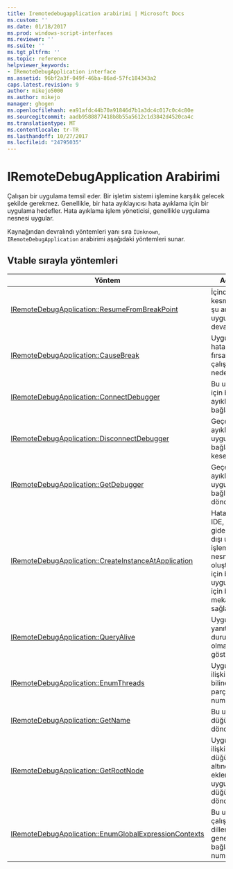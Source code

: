 ```yaml
---
title: Iremotedebugapplication arabirimi | Microsoft Docs
ms.custom: ''
ms.date: 01/18/2017
ms.prod: windows-script-interfaces
ms.reviewer: ''
ms.suite: ''
ms.tgt_pltfrm: ''
ms.topic: reference
helpviewer_keywords:
- IRemoteDebugApplication interface
ms.assetid: 96bf2a3f-049f-46ba-86ad-57fc184343a2
caps.latest.revision: 9
author: mikejo5000
ms.author: mikejo
manager: ghogen
ms.openlocfilehash: ea91afdc44b70a91846d7b1a3dc4c017c0c4c80e
ms.sourcegitcommit: aadb9588877418b8b55a5612c1d3842d4520ca4c
ms.translationtype: MT
ms.contentlocale: tr-TR
ms.lasthandoff: 10/27/2017
ms.locfileid: "24795035"
---
```

# <a name="iremotedebugapplication-interface"></a>IRemoteDebugApplication Arabirimi
Çalışan bir uygulama temsil eder. Bir işletim sistemi işlemine karşılık gelecek şekilde gerekmez. Genellikle, bir hata ayıklayıcısı hata ayıklama için bir uygulama hedefler. Hata ayıklama işlem yöneticisi, genellikle uygulama nesnesi uygular.  
  
 Kaynağından devralındı yöntemleri yanı sıra `IUnknown`, `IRemoteDebugApplication` arabirimi aşağıdaki yöntemleri sunar.  
  
## <a name="methods-in-vtable-order"></a>Vtable sırayla yöntemleri  
  
|Yöntem|Açıklama|  
|------------|-----------------|  
|[IRemoteDebugApplication::ResumeFromBreakPoint](../../winscript/reference/iremotedebugapplication-resumefrombreakpoint.md)|İçinde bir kesme noktası şu anda bir uygulama devam eder.|  
|[IRemoteDebugApplication::CauseBreak](../../winscript/reference/iremotedebugapplication-causebreak.md)|Uygulamanın hata ayıklayıcı fırsatta içine çalışmamasına neden olur.|  
|[IRemoteDebugApplication::ConnectDebugger](../../winscript/reference/iremotedebugapplication-connectdebugger.md)|Bu uygulama için bir hata ayıklayıcısı bağlanır.|  
|[IRemoteDebugApplication::DisconnectDebugger](../../winscript/reference/iremotedebugapplication-disconnectdebugger.md)|Geçerli hata ayıklayıcı uygulamadan bağlantısını keser.|  
|[IRemoteDebugApplication::GetDebugger](../../winscript/reference/iremotedebugapplication-getdebugger.md)|Geçerli hata ayıklayıcı uygulamaya bağlı döndürür.|  
|[IRemoteDebugApplication::CreateInstanceAtApplication](../../winscript/reference/iremotedebugapplication-createinstanceatapplication.md)|Hata ayıklayıcı IDE, çalışan giden işlem dışı uygulama işleminin nesneleri oluşturmak için bu uygulamaya için bir mekanizma sağlar.|  
|[IRemoteDebugApplication::QueryAlive](../../winscript/reference/iremotedebugapplication-queryalive.md)|Uygulamanın yanıt verebilir durumda olup olmadığını gösterir.|  
|[IRemoteDebugApplication::EnumThreads](../../winscript/reference/iremotedebugapplication-enumthreads.md)|Uygulama ile ilişkili olduğu bilinen tüm iş parçacıklarının numaralandırır.|  
|[IRemoteDebugApplication::GetName](../../winscript/reference/iremotedebugapplication-getname.md)|Bu uygulama düğümün adını döndürür.|  
|[IRemoteDebugApplication::GetRootNode](../../winscript/reference/iremotedebugapplication-getrootnode.md)|Uygulama ile ilişkili tüm düğümleri altında eklendiği uygulama düğümü döndürür.|  
|[IRemoteDebugApplication::EnumGlobalExpressionContexts](../../winscript/reference/iremotedebugapplication-enumglobalexpressioncontexts.md)|Bu uygulamayı çalıştıran tüm diller için genel ifade bağlamları numaralandırır.|